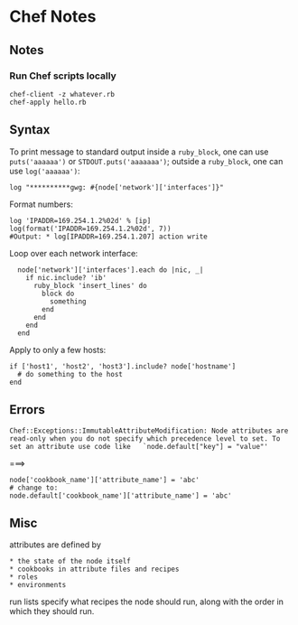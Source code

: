 # Chef Notes

## Notes

### Run Chef scripts locally

```
chef-client -z whatever.rb
chef-apply hello.rb
```

## Syntax

To print message to standard output inside a `ruby_block`, one can use `puts('aaaaaa')` or `STDOUT.puts('aaaaaaa')`; outside a `ruby_block`, one can use `log('aaaaaa')`:

```
log "**********gwg: #{node['network']['interfaces']}"
```

Format numbers:

```
log 'IPADDR=169.254.1.2%02d' % [ip]
log(format('IPADDR=169.254.1.2%02d', 7))
#Output: * log[IPADDR=169.254.1.207] action write
```

Loop over each network interface:

```
  node['network']['interfaces'].each do |nic, _|
    if nic.include? 'ib'
      ruby_block 'insert_lines' do
        block do
          something
        end
      end
    end
  end
```

Apply to only a few hosts:

```
if ['host1', 'host2', 'host3'].include? node['hostname']
  # do something to the host
end
```

## Errors

```
Chef::Exceptions::ImmutableAttributeModification: Node attributes are read-only when you do not specify which precedence level to set. To set an attribute use code like   `node.default["key"] = "value"'
```

===>

```
node['cookbook_name']['attribute_name'] = 'abc'
# change to:
node.default['cookbook_name']['attribute_name'] = 'abc'
```

## Misc

attributes are defined by

    * the state of the node itself
    * cookbooks in attribute files and recipes
    * roles
    * environments

run lists specify what recipes the node should run, along with the order in which they should run.


